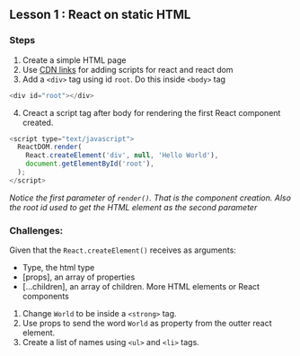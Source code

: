 ## Lesson 1 : React on static HTML

### Steps
1. Create a simple HTML page
2. Use [CDN links](https://reactjs.org/docs/cdn-links.html) for adding scripts for react and react dom
3. Add a `<div>` tag using id `root`.  Do this inside `<body>` tag
```js
<div id="root"></div>
```
4. Creact a script tag after body for rendering the first React component created.
```js
<script type="text/javascript">
  ReactDOM.render(
    React.createElement('div', null, 'Hello World'),
    document.getElementById('root'),
  );
</script>
```
_Notice the first parameter of `render()`. That is the component creation.  Also the root id used to get the HTML element as the second parameter_

### Challenges:
Given that the `React.createElement()` receives as arguments:
  - Type, the html type
  - [props], an array of properties
  - [...children], an array of children.  More HTML elements or React components

1. Change `World` to be inside a `<strong>` tag.
2. Use props to send the word `World` as property from the outter react element.
3. Create a list of names using `<ul>` and `<li>` tags.